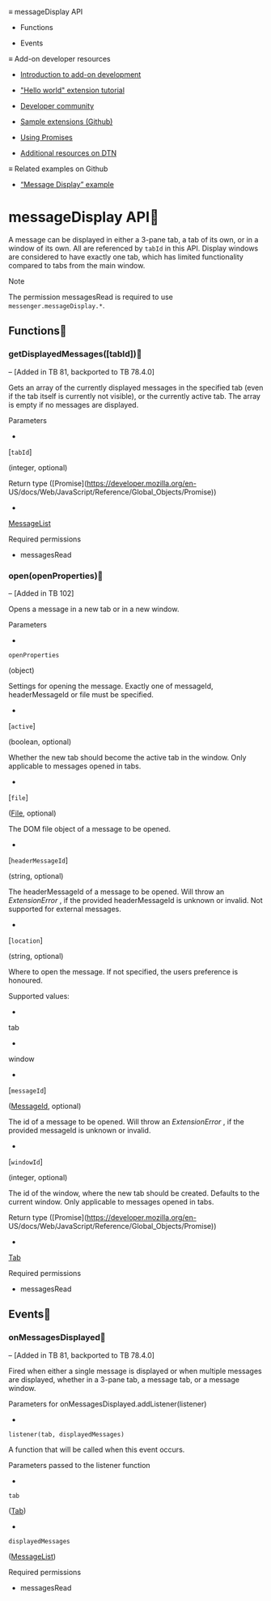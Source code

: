 ≡ messageDisplay API

  * Functions

  * Events

≡ Add-on developer resources

  * [Introduction to add-on development](https://developer.thunderbird.net/add-ons/about-add-ons)

  * ["Hello world" extension tutorial](https://developer.thunderbird.net/add-ons/hello-world-add-on)

  * [Developer community](https://developer.thunderbird.net/add-ons/community)

  * [Sample extensions (Github)](https://github.com/thunderbird/sample-extensions)

  * [Using Promises](https://developer.mozilla.org/en-US/docs/Web/JavaScript/Guide/Using_promises)

  * [Additional resources on DTN](https://developer.thunderbird.net/add-ons/resources)

≡ Related examples on Github

  * [“Message Display” example](https://github.com/thunderbird/sample-extensions/tree/master/manifest_v3/messageDisplay)

# messageDisplay API

A message can be displayed in either a 3-pane tab, a tab of its own, or in a
window of its own. All are referenced by `tabId` in this API. Display windows
are considered to have exactly one tab, which has limited functionality
compared to tabs from the main window.

Note

The permission messagesRead is required to use `messenger.messageDisplay.*`.

## Functions

### getDisplayedMessages([tabId])

– [Added in TB 81, backported to TB 78.4.0]

Gets an array of the currently displayed messages in the specified tab (even
if the tab itself is currently not visible), or the currently active tab. The
array is empty if no messages are displayed.

Parameters

  * 

[`tabId`]

(integer, optional)

Return type ([Promise](https://developer.mozilla.org/en-
US/docs/Web/JavaScript/Reference/Global_Objects/Promise))

  * 

[MessageList](messages.html#messages-messagelist)

Required permissions

  * messagesRead

### open(openProperties)

– [Added in TB 102]

Opens a message in a new tab or in a new window.

Parameters

  * 

`openProperties`

(object)

Settings for opening the message. Exactly one of messageId, headerMessageId or
file must be specified.

  * 

[`active`]

(boolean, optional)

Whether the new tab should become the active tab in the window. Only
applicable to messages opened in tabs.

  * 

[`file`]

([File](https://developer.mozilla.org/en-US/docs/Web/API/File), optional)

The DOM file object of a message to be opened.

  * 

[`headerMessageId`]

(string, optional)

The headerMessageId of a message to be opened. Will throw an _ExtensionError_
, if the provided headerMessageId is unknown or invalid. Not supported for
external messages.

  * 

[`location`]

(string, optional)

Where to open the message. If not specified, the users preference is honoured.

Supported values:

  * 

tab

  * 

window

  * 

[`messageId`]

([MessageId](messages.html#messages-messageid), optional)

The id of a message to be opened. Will throw an _ExtensionError_ , if the
provided messageId is unknown or invalid.

  * 

[`windowId`]

(integer, optional)

The id of the window, where the new tab should be created. Defaults to the
current window. Only applicable to messages opened in tabs.

Return type ([Promise](https://developer.mozilla.org/en-
US/docs/Web/JavaScript/Reference/Global_Objects/Promise))

  * 

[Tab](tabs.html#tabs-tab)

Required permissions

  * messagesRead

## Events

### onMessagesDisplayed

– [Added in TB 81, backported to TB 78.4.0]

Fired when either a single message is displayed or when multiple messages are
displayed, whether in a 3-pane tab, a message tab, or a message window.

Parameters for onMessagesDisplayed.addListener(listener)

  * 

`listener(tab, displayedMessages)`

A function that will be called when this event occurs.

Parameters passed to the listener function

  * 

`tab`

([Tab](tabs.html#tabs-tab))

  * 

`displayedMessages`

([MessageList](messages.html#messages-messagelist))

Required permissions

  * messagesRead

